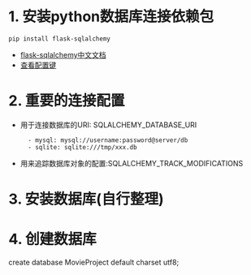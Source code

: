# 1. 安装python数据库连接依赖包
```
pip install flask-sqlalchemy

```

- [flask-sqlalchemy中文文档](http://www.pythondoc.com/flask-sqlalchemy/index.html)
- [查看配置键](http://www.pythondoc.com/flask-sqlalchemy/config.html#id2)




# 2. 重要的连接配置


- 用于连接数据库的URI: SQLALCHEMY_DATABASE_URI

        - mysql: mysql://username:password@server/db
        - sqlite: sqlite:///tmp/xxx.db

- 用来追踪数据库对象的配置:SQLALCHEMY_TRACK_MODIFICATIONS


# 3. 安装数据库(自行整理)


# 4. 创建数据库
 create database MovieProject  default charset utf8;
